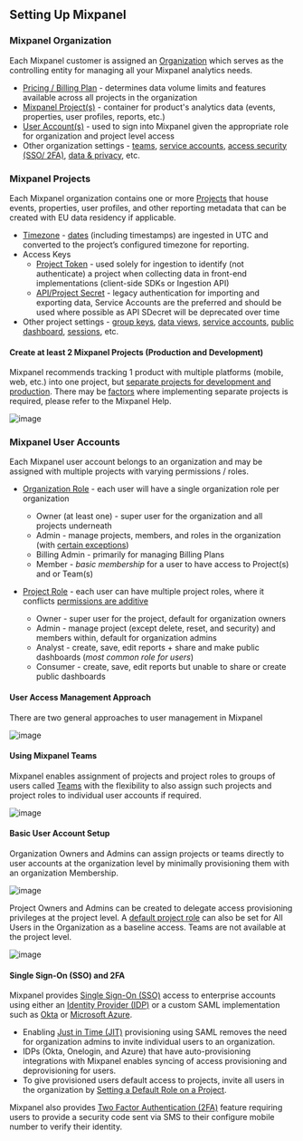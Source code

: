 ## Setting Up Mixpanel

### Mixpanel Organization
Each Mixpanel customer is assigned an [Organization](https://help.mixpanel.com/hc/en-us/articles/360020461952#organizations-introduction) which serves as the controlling entity for managing all your Mixpanel analytics needs.

- [Pricing / Billing Plan](https://help.mixpanel.com/hc/en-us/categories/115000963103#billing-and-plans) - determines data volume limits and features available across all projects in the organization
- [Mixpanel Project(s)](https://help.mixpanel.com/hc/en-us/categories/115000963103#project-configuration) - container for product's analytics data (events, properties, user profiles, reports, etc.)
- [User Account(s)](https://help.mixpanel.com/hc/en-us/categories/115000963103#account-and-organization) - used to sign into Mixpanel given the appropriate role for organization and project level access
- Other organization settings - [teams](https://help.mixpanel.com/hc/en-us/articles/360020731831-Create-and-Manage-Teams), [service accounts](https://developer.mixpanel.com/reference/service-accounts), [access security (SSO/ 2FA)](https://help.mixpanel.com/hc/en-us/categories/115000963103#access-and-security), [data & privacy](https://help.mixpanel.com/hc/en-us/sections/115001299023-Data-Security-and-Privacy), etc.

### Mixpanel Projects
Each Mixpanel organization contains one or more [Projects](https://help.mixpanel.com/hc/en-us/articles/115004505106-Create-and-Manage-Projects) that house events, properties, user profiles, and other reporting metadata that can be created with EU data residency if applicable.

- [Timezone](https://help.mixpanel.com/hc/en-us/articles/115004547203-Manage-Timezones-for-Projects-in-Mixpanel) - [dates](https://help.mixpanel.com/hc/en-us/articles/115004547063#date) (including timestamps) are ingested in UTC and converted to the project’s configured timezone for reporting. 
- Access Keys
  - [Project Token](https://help.mixpanel.com/hc/en-us/articles/115004502806) - used solely for ingestion to identify (not authenticate) a project when collecting data in front-end implementations (client-side SDKs or Ingestion API)
  - [API/Project Secret](https://help.mixpanel.com/hc/en-us/articles/115004490503#api-secret) - legacy authentication for importing and exporting data, Service Accounts are the preferred and should be used where possible as API SDecret will be deprecated over time
- Other project settings - [group keys](https://help.mixpanel.com/hc/en-us/articles/360025333632#implementation), [data views](https://help.mixpanel.com/hc/en-us/articles/360043782572), [service accounts](https://developer.mixpanel.com/reference/service-accounts), [public dashboard](https://help.mixpanel.com/hc/en-us/articles/4402022733844), [sessions](https://help.mixpanel.com/hc/en-us/articles/115004695223), etc.

#### Create at least 2 Mixpanel Projects (Production and Development)
Mixpanel recommends tracking 1 product with multiple platforms (mobile, web, etc.) into one project, but [separate projects for development and production](https://help.mixpanel.com/hc/en-us/articles/360001354886-Automatically-Separate-Development-Data). There may be [factors](https://help.mixpanel.com/hc/en-us/articles/115004491683-When-To-Use-Multiple-Projects#factors-to-consider) where implementing separate projects is required, please refer to the Mixpanel Help.

![image](https://github.com/mixpanel/docs/assets/50901466/8d6d81cf-0e55-4bef-a743-b38d316e0db4)

### Mixpanel User Accounts
Each Mixpanel user account belongs to an organization and may be assigned with multiple projects with varying permissions / roles.

- [Organization Role](https://help.mixpanel.com/hc/en-us/articles/360025387911-Organization-Roles-and-Permissions) - each user will have a single organization role per organization
  - Owner (at least one) - super user for the organization and all projects underneath
  - Admin - manage projects, members, and roles in the organization (with [certain exceptions](https://help.mixpanel.com/hc/en-us/articles/360025387911-Organization-Roles-and-Permissions#admin))
  - Billing Admin - primarily for managing Billing Plans 
  - Member - *basic membership* for a user to have access to Project(s) and or Team(s)

- [Project Role](https://help.mixpanel.com/hc/en-us/articles/360024613412-Project-Roles-and-Permissions-) - each user can have multiple project roles, where it conflicts [permissions are additive](https://help.mixpanel.com/hc/en-us/articles/360024613412-Project-Roles-and-Permissions-#having-multiple-roles-at-once)
  - Owner - super user for the project, default for organization owners
  - Admin - manage project (except delete, reset, and security) and members within, default for organization admins
  - Analyst - create, save, edit reports + share and make public dashboards (*most common role for users*)
  - Consumer - create, save, edit reports but unable to share or create public dashboards

#### User Access Management Approach
There are two general approaches to user management in Mixpanel

![image](https://github.com/mixpanel/docs/assets/50901466/9b42d818-cc77-4f02-9025-90456a557c6a)

#### Using Mixpanel Teams
Mixpanel enables assignment of projects and project roles to groups of users called [Teams](https://help.mixpanel.com/hc/en-us/articles/360020731831-Create-and-Manage-Teams) with the flexibility to also assign such projects and project roles to individual user accounts if required.

![image](https://github.com/mixpanel/docs/assets/50901466/de43d48b-4fef-4292-b835-f1d5682345b1)

#### Basic User Account Setup
Organization Owners and Admins can assign projects or teams directly to user accounts at the organization level by minimally provisioning them with an organization Membership.

![image](https://github.com/mixpanel/docs/assets/50901466/8ec08b83-d0e2-47b3-92a4-5f5e98d70b52)

Project Owners and Admins can be created to delegate access provisioning privileges at the project level. A [default project role](https://help.mixpanel.com/hc/en-us/articles/360020731811-Invite-and-Manage-Users#setting-a-default-role-on-a-project) can also be set for All Users in the Organization as a baseline access. Teams are not available at the project level.

![image](https://github.com/mixpanel/docs/assets/50901466/61a9099b-f07e-4bcf-9110-bf5418e7000b)

#### Single Sign-On (SSO) and 2FA
Mixpanel provides [Single Sign-On (SSO)](https://help.mixpanel.com/hc/en-us/articles/360036428871-Single-Sign-On) access to enterprise accounts using either an [Identity Provider (IDP)](https://help.mixpanel.com/hc/en-us/articles/360036428871-Single-Sign-On#set-up-your-idp) or a custom SAML implementation such as [Okta](https://help.mixpanel.com/hc/en-us/articles/115004474143) or [Microsoft Azure](https://help.mixpanel.com/hc/en-us/articles/360040323292).
- Enabling [Just in Time (JIT)](https://help.mixpanel.com/hc/en-us/articles/360036428871-Single-Sign-On#just-in-time-provisioning) provisioning using SAML removes the need for organization admins to invite individual users to an organization. 
- IDPs (Okta, Onelogin, and Azure) that have auto-provisioning integrations with Mixpanel enables syncing of access provisioning and deprovisioning for users.
- To give provisioned users default access to projects, invite all users in the organization by [Setting a Default Role on a Project](https://help.mixpanel.com/hc/en-us/articles/360020731811-Invite-and-Manage-Users#setting-a-default-role-on-a-project).

Mixpanel also provides [Two Factor Authentication (2FA)](https://help.mixpanel.com/hc/en-us/articles/115004485966-Two-Factor-Authentication-2FA-) feature requiring users to provide a security code sent via SMS to their configure mobile number to verify their identity.
